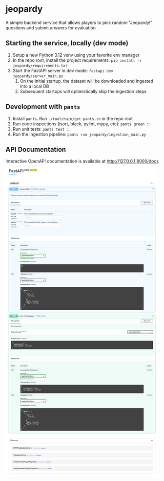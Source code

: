 # jeopardy
A simple backend service that allows players to pick random "Jeopardy!" questions and submit answers for evaluation

## Starting the service, locally (dev mode)

1. Setup a new Python 3.12 venv using your favorite env manager
2. In the repo root, install the project requirements: `pip install -r jeopardy/requirements.txt`
3. Start the FastAPI server in dev mode: `fastapi dev jeopardy/server_main.py`
   1. On the initial startup, the dataset will be downloaded and ingested into a local DB
   2. Subsequent startups will optimistically skip the ingestion steps

## Development with `pants`
1. Install `pants`. Run `./toolchain/get-pants.sh` in the repo root
2. Run code inspections (isort, black, pylint, mypy, etc): `pants green ::`
3. Run unit tests: `pants test ::`
4. Run the ingestion pipeline: `pants run jeopardy/ingestion_main.py`

## API Documentation
Interactive OpenAPI documentation is available at http://127.0.0.1:8000/docs
![](docs/swagger_api.png)